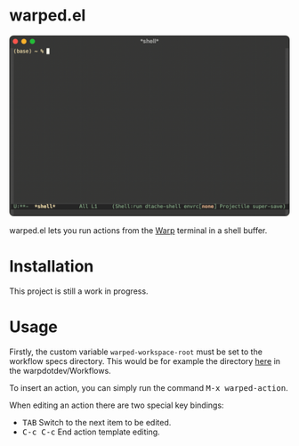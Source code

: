 # warped.el

![screenshot](./docs/demo1.gif)

warped.el lets you run actions from the [Warp](https://www.warp.dev/)
terminal in a shell buffer.

# Installation

This project is still a work in progress.

# Usage

Firstly, the custom variable `warped-workspace-root` must be set to
the workflow specs directory.  This would be for example the directory
[here](https://github.com/warpdotdev/Workflows/tree/main/specs) in the
warpdotdev/Workflows.

To insert an action, you can simply run the command <kbd>M-x
warped-action</kbd>.

When editing an action there are two special key bindings:

- <kbd>TAB</kbd> Switch to the next item to be edited.
- <kbd>C-c C-c</kbd> End action template editing.

